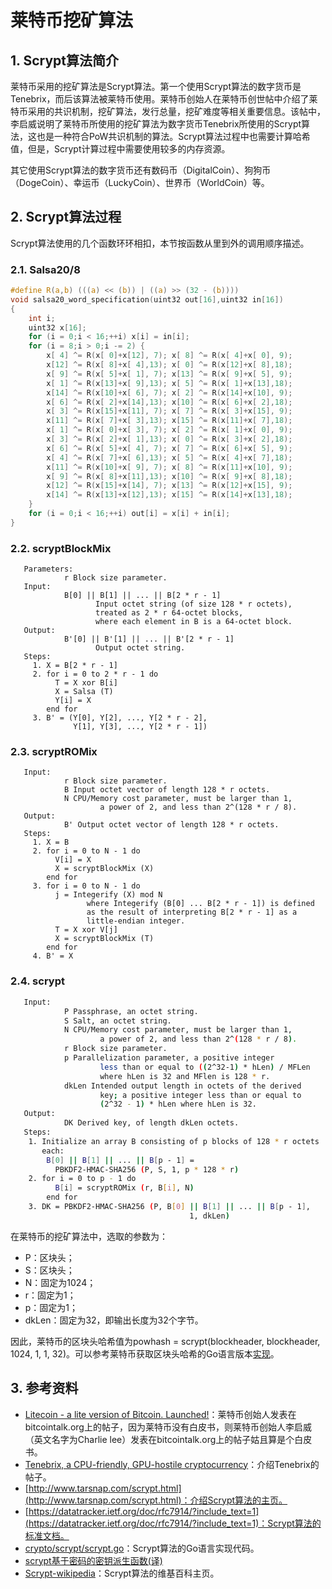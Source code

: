 # 莱特币挖矿算法

## 1. Scrypt算法简介

莱特币采用的挖矿算法是Scrypt算法。第一个使用Scrypt算法的数字货币是Tenebrix，而后该算法被莱特币使用。莱特币创始人在莱特币创世帖中介绍了莱特币采用的共识机制，挖矿算法，发行总量，挖矿难度等相关重要信息。该帖中，李启威说明了莱特币所使用的挖矿算法为数字货币Tenebrix所使用的Scrypt算法，这也是一种符合PoW共识机制的算法。Scrypt算法过程中也需要计算哈希值，但是，Scrypt计算过程中需要使用较多的内存资源。

其它使用Scrypt算法的数字货币还有数码币（DigitalCoin）、狗狗币（DogeCoin）、幸运币（LuckyCoin）、世界币（WorldCoin）等。

## 2. Scrypt算法过程

Scrypt算法使用的几个函数环环相扣，本节按函数从里到外的调用顺序描述。

### 2.1. Salsa20/8

```c
#define R(a,b) (((a) << (b)) | ((a) >> (32 - (b))))
void salsa20_word_specification(uint32 out[16],uint32 in[16])
{
    int i;
    uint32 x[16];
    for (i = 0;i < 16;++i) x[i] = in[i];
    for (i = 8;i > 0;i -= 2) {
        x[ 4] ^= R(x[ 0]+x[12], 7); x[ 8] ^= R(x[ 4]+x[ 0], 9);
        x[12] ^= R(x[ 8]+x[ 4],13); x[ 0] ^= R(x[12]+x[ 8],18);
        x[ 9] ^= R(x[ 5]+x[ 1], 7); x[13] ^= R(x[ 9]+x[ 5], 9);
        x[ 1] ^= R(x[13]+x[ 9],13); x[ 5] ^= R(x[ 1]+x[13],18);
        x[14] ^= R(x[10]+x[ 6], 7); x[ 2] ^= R(x[14]+x[10], 9);
        x[ 6] ^= R(x[ 2]+x[14],13); x[10] ^= R(x[ 6]+x[ 2],18);
        x[ 3] ^= R(x[15]+x[11], 7); x[ 7] ^= R(x[ 3]+x[15], 9);
        x[11] ^= R(x[ 7]+x[ 3],13); x[15] ^= R(x[11]+x[ 7],18);
        x[ 1] ^= R(x[ 0]+x[ 3], 7); x[ 2] ^= R(x[ 1]+x[ 0], 9);
        x[ 3] ^= R(x[ 2]+x[ 1],13); x[ 0] ^= R(x[ 3]+x[ 2],18);
        x[ 6] ^= R(x[ 5]+x[ 4], 7); x[ 7] ^= R(x[ 6]+x[ 5], 9);
        x[ 4] ^= R(x[ 7]+x[ 6],13); x[ 5] ^= R(x[ 4]+x[ 7],18);
        x[11] ^= R(x[10]+x[ 9], 7); x[ 8] ^= R(x[11]+x[10], 9);
        x[ 9] ^= R(x[ 8]+x[11],13); x[10] ^= R(x[ 9]+x[ 8],18);
        x[12] ^= R(x[15]+x[14], 7); x[13] ^= R(x[12]+x[15], 9);
        x[14] ^= R(x[13]+x[12],13); x[15] ^= R(x[14]+x[13],18);
    }
    for (i = 0;i < 16;++i) out[i] = x[i] + in[i];
}
```

### 2.2. scryptBlockMix

```
   Parameters:
            r Block size parameter.
   Input:
            B[0] || B[1] || ... || B[2 * r - 1]
                   Input octet string (of size 128 * r octets),
                   treated as 2 * r 64-octet blocks,
                   where each element in B is a 64-octet block.
   Output:
            B'[0] || B'[1] || ... || B'[2 * r - 1]
                   Output octet string.
   Steps:
     1. X = B[2 * r - 1]
     2. for i = 0 to 2 * r - 1 do
          T = X xor B[i]
          X = Salsa (T)
          Y[i] = X
        end for
     3. B' = (Y[0], Y[2], ..., Y[2 * r - 2],
              Y[1], Y[3], ..., Y[2 * r - 1])
```

### 2.3. scryptROMix

```
   Input:
            r Block size parameter.
            B Input octet vector of length 128 * r octets.
            N CPU/Memory cost parameter, must be larger than 1,
                    a power of 2, and less than 2^(128 * r / 8).
   Output:
            B' Output octet vector of length 128 * r octets.
   Steps:
     1. X = B
     2. for i = 0 to N - 1 do
          V[i] = X
          X = scryptBlockMix (X)
        end for
     3. for i = 0 to N - 1 do
          j = Integerify (X) mod N
                 where Integerify (B[0] ... B[2 * r - 1]) is defined
                 as the result of interpreting B[2 * r - 1] as a
                 little-endian integer.
          T = X xor V[j]
          X = scryptBlockMix (T)
        end for
     4. B' = X
```

### 2.4. scrypt

```bash
   Input:
            P Passphrase, an octet string.
            S Salt, an octet string.
            N CPU/Memory cost parameter, must be larger than 1,
                    a power of 2, and less than 2^(128 * r / 8).
            r Block size parameter.
            p Parallelization parameter, a positive integer
                    less than or equal to ((2^32-1) * hLen) / MFLen
                    where hLen is 32 and MFlen is 128 * r.
            dkLen Intended output length in octets of the derived
                    key; a positive integer less than or equal to
                    (2^32 - 1) * hLen where hLen is 32.
   Output:
            DK Derived key, of length dkLen octets.
   Steps:
    1. Initialize an array B consisting of p blocks of 128 * r octets
       each:
        B[0] || B[1] || ... || B[p - 1] =
          PBKDF2-HMAC-SHA256 (P, S, 1, p * 128 * r)
    2. for i = 0 to p - 1 do
          B[i] = scryptROMix (r, B[i], N)
        end for
    3. DK = PBKDF2-HMAC-SHA256 (P, B[0] || B[1] || ... || B[p - 1], 
                                        1, dkLen)
```

在莱特币的挖矿算法中，选取的参数为：

- P：区块头；
- S：区块头；
- N：固定为1024；
- r：固定为1；
- p：固定为1；
- dkLen：固定为32，即输出长度为32个字节。

因此，莱特币的区块头哈希值为powhash = scrypt(blockheader, blockheader, 1024, 1, 1, 32)。可以参考莱特币获取区块头哈希的Go语言版本[实现](https://github.com/ltcsuite/ltcd/blob/master/wire/blockheader.go#L69)。

## 3. 参考资料

- [Litecoin - a lite version of Bitcoin. Launched!](https://bitcointalk.org/index.php?topic=47417.3400)：莱特币创始人发表在bitcointalk.org上的帖子，因为莱特币没有白皮书，则莱特币创始人李启威（英文名字为Charlie lee）发表在bitcointalk.org上的帖子姑且算是个白皮书。
- [Tenebrix, a CPU-friendly, GPU-hostile cryptocurrency](https://bitcointalk.org/index.php?topic=45667.msg544675#msg544675)：介绍Tenebrix的帖子。
- [http://www.tarsnap.com/scrypt.html](http://www.tarsnap.com/scrypt.html)：介绍Scrypt算法的主页。
- [https://datatracker.ietf.org/doc/rfc7914/?include_text=1](https://datatracker.ietf.org/doc/rfc7914/?include_text=1)：Scrypt算法的标准文档。
- [crypto/scrypt/scrypt.go](https://github.com/golang/crypto/blob/master/scrypt/scrypt.go)：Scrypt算法的Go语言实现代码。
- [scrypt基于密码的密钥派生函数(译)](http://rossihwang.farbox.com/post/2014-03-25)
- [Scrypt-wikipedia](https://en.wikipedia.org/wiki/Scrypt)：Scrypt算法的维基百科主页。
